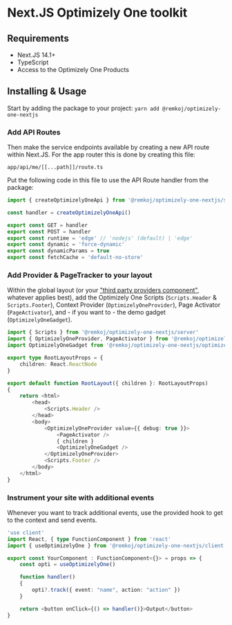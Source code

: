 # Next.JS Optimizely One toolkit

## Requirements
- Next.JS 14.1+
- TypeScript
- Access to the Optimizely One Products

## Installing & Usage

Start by adding the package to your project:
`yarn add @remkoj/optimizely-one-nextjs`

### Add API Routes
Then make the service endpoints available by creating a new API route within Next.JS. For the app router this is done by creating this file:

`app/api/me/[[...path]]/route.ts`

Put the following code in this file to use the API Route handler from the package:

```typescript
import { createOptimizelyOneApi } from '@remkoj/optimizely-one-nextjs/server';

const handler = createOptimizelyOneApi()

export const GET = handler
export const POST = handler
export const runtime = 'edge' // 'nodejs' (default) | 'edge'
export const dynamic = 'force-dynamic'
export const dynamicParams = true
export const fetchCache = 'default-no-store'
```

### Add Provider & PageTracker to your layout
Within the global layout (or your ["third party providers component"](https://vercel.com/guides/react-context-state-management-nextjs#rendering-third-party-context-providers-in-server-components), whatever applies best), add the Optimizely One Scripts (`Scripts.Header` & `Scripts.Footer`), Context Provider (`OptimizelyOneProvider`), Page Activator (`PageActivator`), and - if you want to - the demo gadget (`OptimizelyOneGadget`).

```typescript
import { Scripts } from '@remkoj/optimizely-one-nextjs/server'
import { OptimizelyOneProvider, PageActivator } from '@remkoj/optimizely-one-nextjs/client'
import OptimizelyOneGadget from '@remkoj/optimizely-one-nextjs/optimizely-one-gadget'

export type RootLayoutProps = {
    children: React.ReactNode
}

export default function RootLayout({ children }: RootLayoutProps) 
{
    return <html>
        <head>
            <Scripts.Header />
        </head>
        <body>
            <OptimizelyOneProvider value={{ debug: true }}>
                <PageActivator />
                { children }
                <OptimizelyOneGadget />
            </OptimizelyOneProvider>
            <Scripts.Footer />
        </body>
    </html>
}
```

### Instrument your site with additional events
Whenever you want to track additional events, use the provided hook to get to the context and send events.

```typescript
'use client'
import React, { type FunctionComponent } from 'react'
import { useOptimizelyOne } from '@remkoj/optimizely-one-nextjs/client'

export const YourComponent : FunctionComponent<{}> = props => {
    const opti = useOptimizelyOne()

    function handler() 
    {
        opti?.track({ event: "name", action: "action" })
    }

    return <button onClick={() => handler()}>Output</button>
}
```